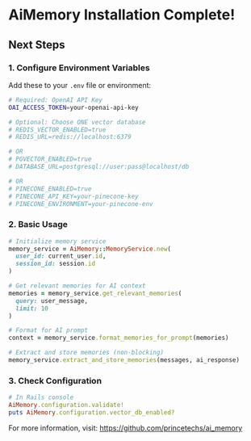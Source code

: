 # AiMemory Installation Complete!

## Next Steps

### 1. Configure Environment Variables
Add these to your `.env` file or environment:

```bash
# Required: OpenAI API Key
OAI_ACCESS_TOKEN=your-openai-api-key

# Optional: Choose ONE vector database
# REDIS_VECTOR_ENABLED=true
# REDIS_URL=redis://localhost:6379

# OR
# PGVECTOR_ENABLED=true
# DATABASE_URL=postgresql://user:pass@localhost/db

# OR  
# PINECONE_ENABLED=true
# PINECONE_API_KEY=your-pinecone-key
# PINECONE_ENVIRONMENT=your-pinecone-env
```

### 2. Basic Usage

```ruby
# Initialize memory service
memory_service = AiMemory::MemoryService.new(
  user_id: current_user.id,
  session_id: session.id
)

# Get relevant memories for AI context
memories = memory_service.get_relevant_memories(
  query: user_message,
  limit: 10
)

# Format for AI prompt
context = memory_service.format_memories_for_prompt(memories)

# Extract and store memories (non-blocking)
memory_service.extract_and_store_memories(messages, ai_response)
```

### 3. Check Configuration
```ruby
# In Rails console
AiMemory.configuration.validate!
puts AiMemory.configuration.vector_db_enabled?
```

For more information, visit: https://github.com/princetechs/ai_memory
